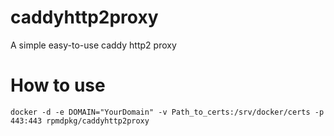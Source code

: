 # caddyhttp2proxy
A simple easy-to-use caddy http2 proxy

# How to use

```
docker -d -e DOMAIN="YourDomain" -v Path_to_certs:/srv/docker/certs -p 443:443 rpmdpkg/caddyhttp2proxy
```
